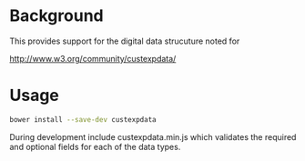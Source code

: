 # Background 

This provides support for the digital data strucuture noted for 

  http://www.w3.org/community/custexpdata/
  
# Usage 

``` sh
bower install --save-dev custexpdata
```

During development include custexpdata.min.js which validates the required and optional fields for each of the data types. 
